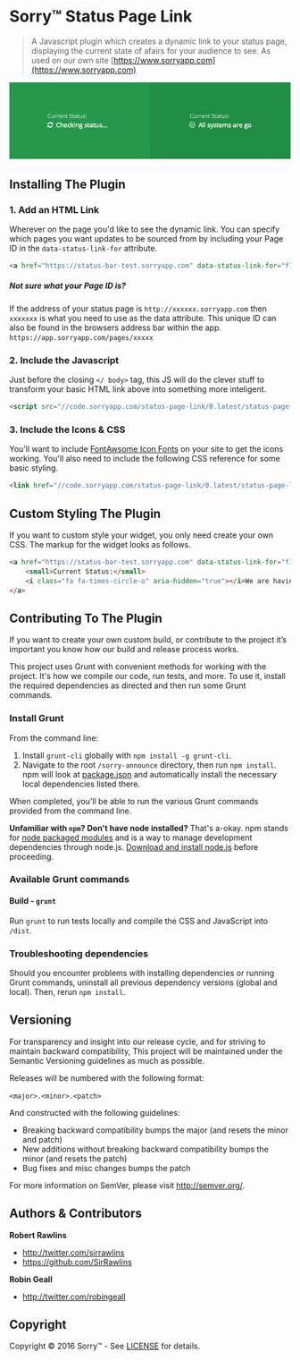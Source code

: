 # Sorry&#8482; Status Page Link

> A Javascript plugin which creates a dynamic link to your status page, displaying the current state of afairs for your audience to see. As used on our own site [https://www.sorryapp.com](https://www.sorryapp.com)

![Alt text](status-page-link.png)

## Installing The Plugin

### 1. Add an HTML Link

Wherever on the page you'd like to see the dynamic link. You can specify which pages you want updates to be sourced from by including your Page ID in the `data-status-link-for` attribute.

```html
<a href="https://status-bar-test.sorryapp.com" data-status-link-for="f1ff551f" title="Visit our status page">System Status</a>
```

##### Not sure what your Page ID is?

If the address of your status page is ```http://xxxxxx.sorryapp.com``` then ```xxxxxxx``` is what you need to use as the data attribute. This unique ID can also be found in the browsers address bar within the app. ```https://app.sorryapp.com/pages/xxxxx```


### 2. Include the Javascript 

Just before the closing ```</ body>``` tag, this JS will do the clever stuff to transform your basic HTML link above into something more inteligent.

```html
<script src="//code.sorryapp.com/status-page-link/0.latest/status-page-link.min.js"></script>
```

### 3. Include the Icons & CSS

You'll want to include [FontAwsome Icon Fonts](http://fontawesome.io/) on your site to get the icons working. You'll also need to include the following CSS reference for some basic styling.

```html
<link href="//code.sorryapp.com/status-page-link/0.latest/status-page-link.min.css" rel="stylesheet">
```

## Custom Styling The Plugin

If you want to custom style your widget, you only need create your own CSS. The markup for the widget looks as follows.

```html
<a href="https://status-bar-test.sorryapp.com" data-status-link-for="f1ff551f" title="Visit our status page">
	<small>Current Status:</small> 
	<i class="fa fa-times-circle-o" aria-hidden="true"></i>We are having issues at the moment
</a>
```

## Contributing To The Plugin

If you want to create your own custom build, or contribute to the project it’s important you know how our build and release process works.

This project uses Grunt with convenient methods for working with the project. It's how we compile our code, run tests, and more. To use it, install the required dependencies as directed and then run some Grunt commands.

### Install Grunt

From the command line:

1. Install `grunt-cli` globally with `npm install -g grunt-cli`.
2. Navigate to the root `/sorry-announce` directory, then run `npm install`. npm will look at [package.json](package.json) and automatically install the necessary local dependencies listed there.

When completed, you'll be able to run the various Grunt commands provided from the command line.

**Unfamiliar with `npm`? Don't have node installed?** That's a-okay. npm stands for [node packaged modules](http://npmjs.org/) and is a way to manage development dependencies through node.js. [Download and install node.js](http://nodejs.org/download/) before proceeding.

### Available Grunt commands

#### Build - `grunt`
Run `grunt` to run tests locally and compile the CSS and JavaScript into `/dist`.

### Troubleshooting dependencies

Should you encounter problems with installing dependencies or running Grunt commands, uninstall all previous dependency versions (global and local). Then, rerun `npm install`.

## Versioning

For transparency and insight into our release cycle, and for striving to maintain backward compatibility, This project will be maintained under the Semantic Versioning guidelines as much as possible.

Releases will be numbered with the following format:

`<major>.<minor>.<patch>`

And constructed with the following guidelines:

* Breaking backward compatibility bumps the major (and resets the minor and patch)
* New additions without breaking backward compatibility bumps the minor (and resets the patch)
* Bug fixes and misc changes bumps the patch

For more information on SemVer, please visit <http://semver.org/>.

## Authors & Contributors

**Robert Rawlins**

+ <http://twitter.com/sirrawlins>
+ <https://github.com/SirRawlins>

**Robin Geall**

+ <http://twitter.com/robingeall>

## Copyright

Copyright &copy; 2016 Sorry™ - See [LICENSE](LICENSE) for details.